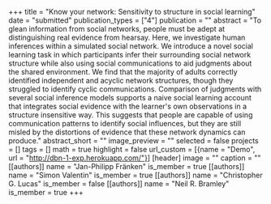 +++
title = "Know your network: Sensitivity to structure in social learning"
date = "submitted"
publication_types = ["4"]
publication = ""
abstract = "To glean information from social networks, people must be adept at distinguishing real evidence from hearsay. Here, we investigate human inferences within a simulated social network. We introduce a novel social learning task in which participants infer their surrounding social network structure while also using social communications to aid judgments about the shared environment. We find that the majority of adults correctly identified independent and acyclic network structures, though they struggled to identify cyclic communications. Comparison of judgments with several social inference models supports a naive social learning account that integrates social evidence with the learner's own observations in a structure insensitive way. This suggests that people are capable of using communication patterns to identify social influences, but they are still misled by the distortions of evidence that these network dynamics can produce."
abstract_short = ""
image_preview = ""
selected = false
projects = []
tags = []
math = true
highlight = false
url_custom = [{name = "Demo", url = "http://dbn-1-exp.herokuapp.com/"}]
[header]
image = ""
caption = ""
[[authors]]
	name = "Jan-Philipp Fränken"
	is_member = true
[[authors]]
	name = "Simon Valentin"
	is_member = true
[[authors]]
	name = "Christopher G. Lucas"
	is_member = false
[[authors]]
	name = "Neil R. Bramley"
	is_member = true
+++
